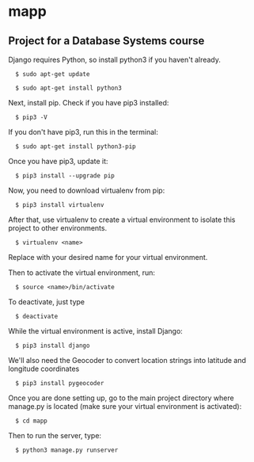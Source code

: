 # mapp
## Project for a Database Systems course
Django requires Python, so install python3 if you haven't already.
```
  $ sudo apt-get update

  $ sudo apt-get install python3
```
Next, install pip. Check if you have pip3 installed:
```
  $ pip3 -V
```
If you don't have pip3, run this in the terminal:
```
  $ sudo apt-get install python3-pip
```
Once you have pip3, update it:
```
  $ pip3 install --upgrade pip
 ```
Now, you need to download virtualenv from pip:
```
  $ pip3 install virtualenv
 ```
After that, use virtualenv to create a virtual environment to isolate this project to other environments.
```
  $ virtualenv <name>
```  
Replace <name> with your desired name for your virtual environment.

Then to activate the virtual environment, run:
```
  $ source <name>/bin/activate
```  
To deactivate, just type
```
  $ deactivate
```  
While the virtual environment is active, install Django:
```
  $ pip3 install django
```
We'll also need the Geocoder to convert location strings into latitude and longitude coordinates
```
  $ pip3 install pygeocoder
```
Once you are done setting up, go to the main project directory where manage.py is located (make sure your virtual environment is activated):
```
  $ cd mapp
```  
Then to run the server, type:
```
  $ python3 manage.py runserver
```  
